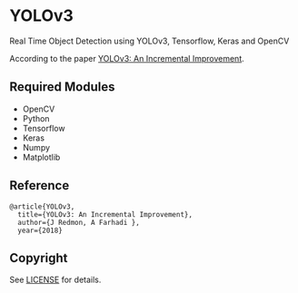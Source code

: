 # YOLOv3
Real Time Object Detection using YOLOv3, Tensorflow, Keras and OpenCV

According to the paper [YOLOv3: An Incremental Improvement](https://pjreddie.com/media/files/papers/YOLOv3.pdf).

## Required Modules
- OpenCV
- Python    
- Tensorflow  
- Keras
- Numpy
- Matplotlib



## Reference

	@article{YOLOv3,  
	  title={YOLOv3: An Incremental Improvement},  
	  author={J Redmon, A Farhadi },
	  year={2018}



## Copyright
See [LICENSE](LICENSE) for details.
